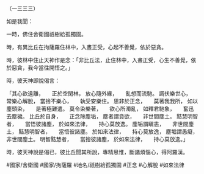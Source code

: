 （一三三三）

如是我聞：

一時，佛住舍衛國祇樹給孤獨園。

時，有異比丘在拘薩羅住林中，入晝正受，心起不善覺，依於惡貪。

時，彼林中住止天神作是念：「非比丘法，止住林中，入晝正受，心生不善覺，依於惡貪，我今當往開悟之。」

時，彼天神即說偈言：

「其心欲遠離，　　正於空閑林，
放心隨外緣，　　亂想而流馳。
調伏樂世心，　　常樂心解脫，
當捨不樂心，　　執受安樂住。
思非於正念，　　莫著我我所，
如以塵頭染，　　是著極難遣。
莫令染樂著，　　欲心所濁亂，
如釋君馳象，　　奮迅去塵穢。
比丘於自身，　　正念除塵垢，
塵者謂貪欲，　　非世間塵土。
黠慧明智者，　　當悟彼諸塵，
於如來法律，　　持心莫放逸。
塵垢謂瞋恚，　　非世間塵土，
黠慧明智者，　　當悟彼諸塵。
於如來法律，　　持心莫放逸，
塵垢謂愚癡，　　非世間塵土。
明智黠慧者，　　當捨彼諸塵，
於如來法律，　　持心莫放逸。」

時，彼天神說是偈已，彼比丘聞其所說，專精思惟，斷諸煩惱心，得阿羅漢。

#國家/舍衛國
#國家/拘薩羅
#地名/祇樹給孤獨園
#正念
#心解脫
#如來法律

